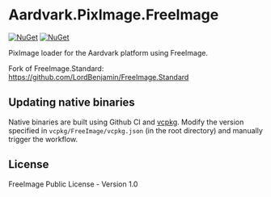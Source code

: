 # Aardvark.PixImage.FreeImage

[![NuGet](https://badgen.net/nuget/v/Aardvark.PixImage.FreeImage)](https://www.nuget.org/packages/Aardvark.PixImage.FreeImage/)
[![NuGet](https://badgen.net/nuget/dt/Aardvark.PixImage.FreeImage)](https://www.nuget.org/packages/Aardvark.PixImage.FreeImage/)

PixImage loader for the Aardvark platform using FreeImage.

Fork of FreeImage.Standard: https://github.com/LordBenjamin/FreeImage.Standard

## Updating native binaries
Native binaries are built using Github CI and [vcpkg](https://vcpkg.io/). Modify the version specified in `vcpkg/FreeImage/vcpkg.json` (in the root directory) and manually trigger the workflow.

## License

FreeImage Public License - Version 1.0
